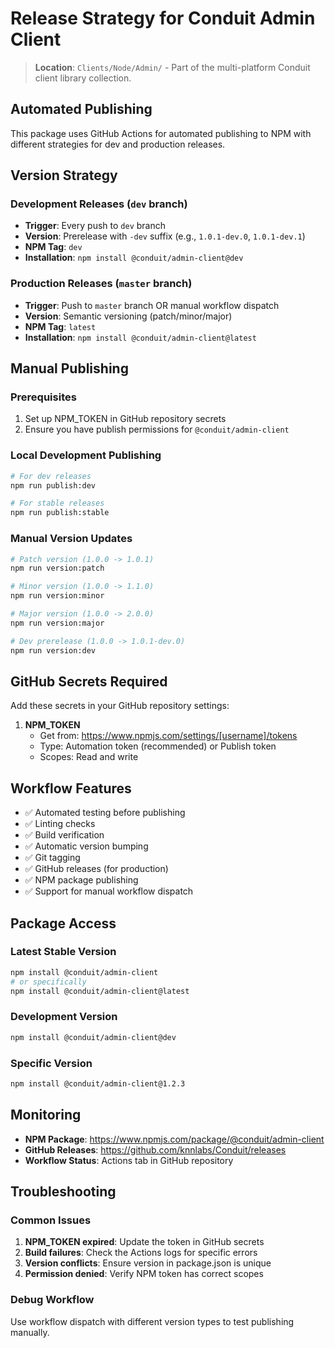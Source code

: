 # Release Strategy for Conduit Admin Client

> **Location**: `Clients/Node/Admin/` - Part of the multi-platform Conduit client library collection.

## Automated Publishing

This package uses GitHub Actions for automated publishing to NPM with different strategies for dev and production releases.

## Version Strategy

### Development Releases (`dev` branch)
- **Trigger**: Every push to `dev` branch
- **Version**: Prerelease with `-dev` suffix (e.g., `1.0.1-dev.0`, `1.0.1-dev.1`)
- **NPM Tag**: `dev`
- **Installation**: `npm install @conduit/admin-client@dev`

### Production Releases (`master` branch)
- **Trigger**: Push to `master` branch OR manual workflow dispatch
- **Version**: Semantic versioning (patch/minor/major)
- **NPM Tag**: `latest`
- **Installation**: `npm install @conduit/admin-client@latest`

## Manual Publishing

### Prerequisites
1. Set up NPM_TOKEN in GitHub repository secrets
2. Ensure you have publish permissions for `@conduit/admin-client`

### Local Development Publishing
```bash
# For dev releases
npm run publish:dev

# For stable releases
npm run publish:stable
```

### Manual Version Updates
```bash
# Patch version (1.0.0 -> 1.0.1)
npm run version:patch

# Minor version (1.0.0 -> 1.1.0)
npm run version:minor

# Major version (1.0.0 -> 2.0.0)
npm run version:major

# Dev prerelease (1.0.0 -> 1.0.1-dev.0)
npm run version:dev
```

## GitHub Secrets Required

Add these secrets in your GitHub repository settings:

1. **NPM_TOKEN**
   - Get from: https://www.npmjs.com/settings/[username]/tokens
   - Type: Automation token (recommended) or Publish token
   - Scopes: Read and write

## Workflow Features

- ✅ Automated testing before publishing
- ✅ Linting checks
- ✅ Build verification
- ✅ Automatic version bumping
- ✅ Git tagging
- ✅ GitHub releases (for production)
- ✅ NPM package publishing
- ✅ Support for manual workflow dispatch

## Package Access

### Latest Stable Version
```bash
npm install @conduit/admin-client
# or specifically
npm install @conduit/admin-client@latest
```

### Development Version
```bash
npm install @conduit/admin-client@dev
```

### Specific Version
```bash
npm install @conduit/admin-client@1.2.3
```

## Monitoring

- **NPM Package**: https://www.npmjs.com/package/@conduit/admin-client
- **GitHub Releases**: https://github.com/knnlabs/Conduit/releases
- **Workflow Status**: Actions tab in GitHub repository

## Troubleshooting

### Common Issues

1. **NPM_TOKEN expired**: Update the token in GitHub secrets
2. **Build failures**: Check the Actions logs for specific errors
3. **Version conflicts**: Ensure version in package.json is unique
4. **Permission denied**: Verify NPM token has correct scopes

### Debug Workflow
Use workflow dispatch with different version types to test publishing manually.